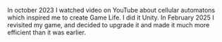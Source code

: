 In october 2023 I watched video on YouTube about cellular automatons which inspired me to create Game Life. I did it Unity.
In February 2025 I revisited my game, and decided to upgrade it and made it much more efficient than it was earlier.
